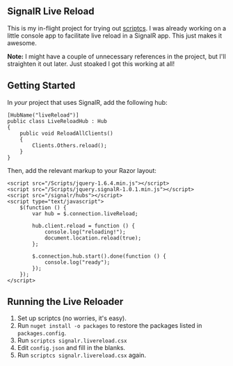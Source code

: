 ## SignalR Live Reload ##

This is my in-flight project for trying out [scriptcs](http://github.com/scriptcs/scriptcs). I was already working on a little console app to facilitate live reload in a SignalR app. This just makes it awesome.

**Note:** I might have a couple of unnecessary references in the project, but I'll straighten it out later. Just stoaked I got this working at all!

## Getting Started ##

In *your* project that uses SignalR, add the following hub:

    [HubName("liveReload")]
    public class LiveReloadHub : Hub
    {
        public void ReloadAllClients()
        {
            Clients.Others.reload();
        }
    }

Then, add the relevant markup to your Razor layout:

    <script src="/Scripts/jquery-1.6.4.min.js"></script>
    <script src="/Scripts/jquery.signalR-1.0.1.min.js"></script>
    <script src="/signalr/hubs"></script>
    <script type="text/javascript">
        $(function () {
            var hub = $.connection.liveReload;

            hub.client.reload = function () {
                console.log("reloading!");
                document.location.reload(true);
            };

            $.connection.hub.start().done(function () {
                console.log("ready");
            });
        });
    </script>

## Running the Live Reloader ##

1. Set up scriptcs (no worries, it's easy).
2. Run `nuget install -o packages` to restore the packages listed in `packages.config`.
3. Run `scriptcs signalr.livereload.csx`
4. Edit `config.json` and fill in the blanks.
5. Run `scriptcs signalr.livereload.csx` again.
